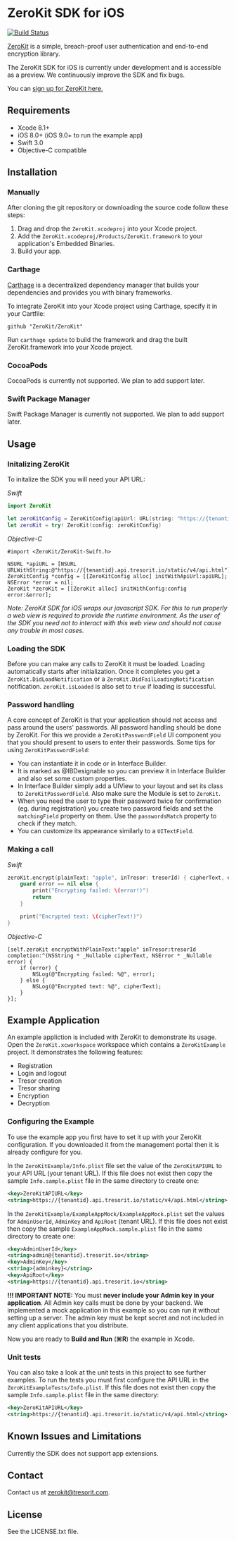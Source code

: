 # ZeroKit SDK for iOS

[![Build Status](https://api.travis-ci.org/tresorit/ZeroKit-iOS-SDK.svg?branch=master)](https://travis-ci.org/tresorit/ZeroKit-iOS-SDK)

[ZeroKit](https://tresorit.com/zerokit/) is a simple, breach-proof user authentication and end-to-end encryption library.

The ZeroKit SDK for iOS is currently under development and is accessible as a preview. We continuously improve the SDK and fix bugs.

You can [sign up for ZeroKit here.](https://tresorit.com/zerokit/)

## Requirements
* Xcode 8.1+
* iOS 8.0+ (iOS 9.0+ to run the example app)
* Swift 3.0
* Objective-C compatible

## Installation
### Manually
After cloning the git repository or downloading the source code follow these steps:

1. Drag and drop the `ZeroKit.xcodeproj` into your Xcode project.
2. Add the `ZeroKit.xcodeproj/Products/ZeroKit.framework` to your application's Embedded Binaries.
3. Build your app.

### Carthage
[Carthage](https://github.com/Carthage/Carthage) is a decentralized dependency manager that builds your dependencies and provides you with binary frameworks.

To integrate ZeroKit into your Xcode project using Carthage, specify it in your Cartfile:

```
github "ZeroKit/ZeroKit"
```

Run `carthage update` to build the framework and drag the built ZeroKit.framework into your Xcode project.

### CocoaPods
CocoaPods is currently not supported. We plan to add support later.

### Swift Package Manager
Swift Package Manager is currently not supported. We plan to add support later.

## Usage

### Initalizing ZeroKit
To initalize the SDK you will need your API URL:

*Swift*
```swift
import ZeroKit

let zeroKitConfig = ZeroKitConfig(apiUrl: URL(string: "https://{tenantid}.api.tresorit.io/static/v4/api.html")!)
let zeroKit = try! ZeroKit(config: zeroKitConfig)
```

*Objective-C*
```objc
#import <ZeroKit/ZeroKit-Swift.h>

NSURL *apiURL = [NSURL URLWithString:@"https://{tenantid}.api.tresorit.io/static/v4/api.html"];
ZeroKitConfig *config = [[ZeroKitConfig alloc] initWithApiUrl:apiURL];
NSError *error = nil;
ZeroKit *zeroKit = [[ZeroKit alloc] initWithConfig:config error:&error];
```

*Note: ZeroKit SDK for iOS wraps our javascript SDK. For this to run properly a web view is required to provide the runtime environment. As the user of the SDK you need not to interact with this web view and should not cause any trouble in most cases.*

### Loading the SDK
Before you can make any calls to ZeroKit it must be loaded. Loading automatically starts after initialization. Once it completes you get a `ZeroKit.DidLoadNotification` or a `ZeroKit.DidFailLoadingNotification` notification. `zeroKit.isLoaded` is also set to `true` if loading is successful.

### Password handling
A core concept of ZeroKit is that your application should not access and pass around the users' passwords. All password handling should be done by ZeroKit. For this we provide a `ZeroKitPasswordField` UI component you that you should present to users to enter their passwords. Some tips for using `ZeroKitPasswordField`:

- You can instantiate it in code or in Interface Builder. 
- It is marked as @IBDesignable so you can preview it in Interface Builder and also set some custom properties.
- In Interface Builder simply add a UIView to your layout and set its class to `ZeroKitPasswordField`. Also make sure the Module is set to `ZeroKit`.
- When you need the user to type their password twice for confirmation (eg. during registration) you create two password fields and set the `matchingField` property on them. Use the `passwordsMatch` property to check if they match.
- You can customize its appearance similarly to a `UITextField`.

### Making a call

*Swift*
```swift
zeroKit.encrypt(plainText: "apple", inTresor: tresorId) { cipherText, error in
    guard error == nil else {
        print("Encrypting failed: \(error!)")
        return
    }

    print("Encrypted text: \(cipherText!)")
}
```

*Objective-C*
```objc
[self.zeroKit encryptWithPlainText:"apple" inTresor:tresorId completion:^(NSString * _Nullable cipherText, NSError * _Nullable error) {
    if (error) {
        NSLog(@"Encrypting failed: %@", error);
    } else {
        NSLog(@"Encrypted text: %@", cipherText);
    }
}];
```

## Example Application

An example appliction is included with ZeroKit to demonstrate its usage. Open the `ZeroKit.xcworkspace` workspace which contains a `ZeroKitExample` project. It demonstrates the following features:

- Registration
- Login and logout
- Tresor creation
- Tresor sharing
- Encryption
- Decryption

### Configuring the Example

To use the example app you first have to set it up with your ZeroKit configuration. If you downloaded it from the management portal then it is already configure for you.

In the `ZeroKitExample/Info.plist` file set the value of the `ZeroKitAPIURL` to your API URL (your tenant URL). If this file does not exist then copy the sample `Info.sample.plist` file in the same directory to create one:

```xml
<key>ZeroKitAPIURL</key>
<string>https://{tenantid}.api.tresorit.io/static/v4/api.html</string>
``` 

In the `ZeroKitExample/ExampleAppMock/ExampleAppMock.plist` set the values for `AdminUserId`, `AdminKey` and `ApiRoot` (tenant URL). If this file does not exist then copy the sample `ExampleAppMock.sample.plist` file in the same directory to create one:

```xml
<key>AdminUserId</key>
<string>admin@{tenantid}.tresorit.io</string>
<key>AdminKey</key>
<string>{adminkey}</string>
<key>ApiRoot</key>
<string>https://{tenantid}.api.tresorit.io</string>
```

**!!! IMPORTANT NOTE:** You must **never include your Admin key in your application**. All Admin key calls must be done by your backend. We implemented a mock application in this example so you can run it without setting up a server. The admin key must be kept secret and not included in any client applications that you distribute.

Now you are ready to **Build and Run** (**⌘R**) the example in Xcode.

### Unit tests

You can also take a look at the unit tests in this project to see further examples. To run the tests you must first configure the API URL in the `ZeroKitExampleTests/Info.plist`. If this file does not exist then copy the sample `Info.sample.plist` file in the same directory:

```xml
<key>ZeroKitAPIURL</key>
<string>https://{tenantid}.api.tresorit.io/static/v4/api.html</string>
``` 

## Known Issues and Limitations

Currently the SDK does not support app extensions.

## Contact

Contact us at [zerokit@tresorit.com](mailto:zerokit@tresorit.com).

## License

See the LICENSE.txt file.
